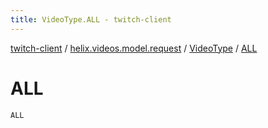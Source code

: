 ```yaml
---
title: VideoType.ALL - twitch-client
---
```


[twitch-client](../../index.html) / [helix.videos.model.request](../index.html) / [VideoType](index.html) / [ALL](./-a-l-l.html)

# ALL

`ALL`